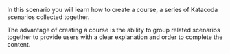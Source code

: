In this scenario you will learn how to create a course, a series of Katacoda scenarios collected together.



The advantage of creating a course is the ability to group related scenarios together to provide users with a clear explanation and order to complete the content.
